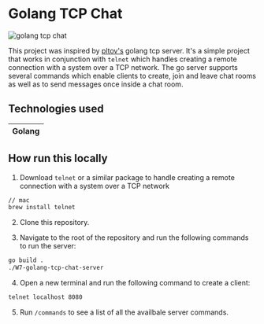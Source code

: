 # Golang TCP Chat

![golang tcp chat](assets/tcp-chat.gif)

This project was inspired by [pltov's](https://github.com/plutov) golang tcp server. It's a simple project that works in conjunction with `telnet` which handles creating a remote connection with a system over a TCP network. The go server supports several commands which enable clients to create, join and leave chat rooms as well as to send messages once inside a chat room.

## Technologies used

| Golang |
| ------ |

## How run this locally

1. Download `telnet` or a similar package to handle creating a remote connection with a system over a TCP network

```bash
// mac
brew install telnet
```

2. Clone this repository.

3. Navigate to the root of the repository and run the following commands to run the server:

```bash
go build .
./W7-golang-tcp-chat-server
```

4. Open a new terminal and run the following command to create a client:

```bash
telnet localhost 8080
```

5. Run `/commands` to see a list of all the availbale server commands.
